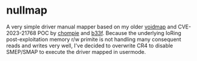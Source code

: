 # nullmap
A very simple driver manual mapper based on my older [voidmap](https://github.com/SamuelTulach/voidmap) and CVE-2023-21768 POC by [chompie](https://twitter.com/chompie1337) and [b33f](https://twitter.com/FuzzySec). Because the underlying IoRing post-exploitation memory r/w primite is not handling many consequent reads and writes very well, I've decided to overwrite CR4 to disable SMEP/SMAP to execute the driver mapped in usermode.

